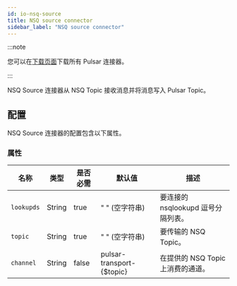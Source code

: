 ```yaml
---
id: io-nsq-source
title: NSQ source connector
sidebar_label: "NSQ source connector"
---
```


:::note

您可以在[下载页面](pathname:///download)下载所有 Pulsar 连接器。

:::

NSQ Source 连接器从 NSQ Topic 接收消息并将消息写入 Pulsar Topic。

## 配置

NSQ Source 连接器的配置包含以下属性。

### 属性

| 名称 | 类型|是否必需 | 默认值 | 描述
|------|----------|----------|---------|-------------|
| `lookupds` |String| true | " " (空字符串) | 要连接的 nsqlookupd 逗号分隔列表。 |
| `topic` | String|true | " " (空字符串) | 要传输的 NSQ Topic。 |
| `channel` | String |false | pulsar-transport-\{\$topic\} | 在提供的 NSQ Topic 上消费的通道。 |